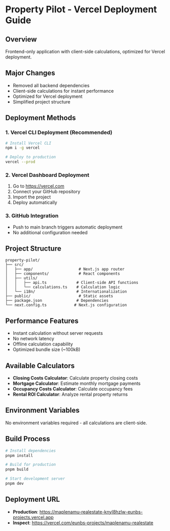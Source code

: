 # Property Pilot - Vercel Deployment Guide

## Overview

Frontend-only application with client-side calculations, optimized for Vercel deployment.

## Major Changes

- Removed all backend dependencies
- Client-side calculations for instant performance
- Optimized for Vercel deployment
- Simplified project structure

## Deployment Methods

### 1. Vercel CLI Deployment (Recommended)

```bash
# Install Vercel CLI
npm i -g vercel

# Deploy to production
vercel --prod
```

### 2. Vercel Dashboard Deployment

1. Go to https://vercel.com
2. Connect your GitHub repository
3. Import the project
4. Deploy automatically

### 3. GitHub Integration

- Push to main branch triggers automatic deployment
- No additional configuration needed

## Project Structure

```
property-pilot/
├── src/
│   ├── app/                    # Next.js app router
│   ├── components/             # React components
│   ├── utils/
│   │   ├── api.ts             # Client-side API functions
│   │   └── calculations.ts    # Calculation logic
│   └── i18n/                  # Internationalization
├── public/                     # Static assets
├── package.json               # Dependencies
└── next.config.ts            # Next.js configuration
```

## Performance Features

- Instant calculation without server requests
- No network latency
- Offline calculation capability
- Optimized bundle size (~100kB)

## Available Calculators

- **Closing Costs Calculator**: Calculate property closing costs
- **Mortgage Calculator**: Estimate monthly mortgage payments
- **Occupancy Costs Calculator**: Calculate occupancy fees
- **Rental ROI Calculator**: Analyze rental property returns

## Environment Variables

No environment variables required - all calculations are client-side.

## Build Process

```bash
# Install dependencies
pnpm install

# Build for production
pnpm build

# Start development server
pnpm dev
```

## Deployment URL

- **Production**: https://maplenamu-realestate-knyl8hzlw-eunbs-projects.vercel.app
- **Inspect**: https://vercel.com/eunbs-projects/maplenamu-realestate
